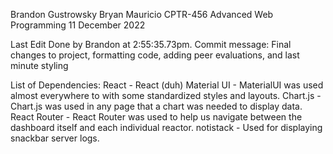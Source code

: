 Brandon Gustrowsky
Bryan Mauricio
CPTR-456 Advanced Web Programming
11 December 2022

Last Edit Done by Brandon at 2:55:35.73pm. Commit message: Final changes to project, formatting code, adding peer evaluations, and last minute styling

List of Dependencies:
React - React (duh)
Material UI - MaterialUI was used almost everywhere to with some standardized styles and layouts.
Chart.js - Chart.js was used in any page that a chart was needed to display data. 
React Router - React Router was used to help us navigate between the dashboard itself and each individual reactor. 
notistack - Used for displaying snackbar server logs.